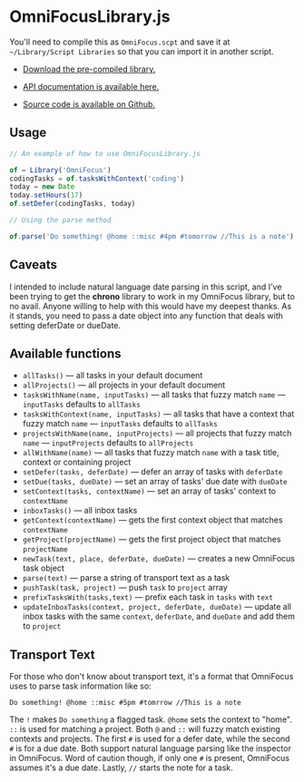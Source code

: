 # OmniFocusLibrary.js

You'll need to compile this as `OmniFocus.scpt` and save it at `~/Library/Script Libraries` so that you can import it in another script.

- [Download the pre-compiled library.](http://pixelsnatch.com/omnifocus/OmniFocus.scpt)

- [API documentation is available here.](http://pixelsnatch.com/omnifocus/doc/index.html)

- [Source code is available on Github.](http://github.com/brandonpittman/omnifocus)

## Usage

~~~javascript
// An example of how to use OmniFocusLibrary.js

of = Library('OmniFocus')
codingTasks = of.tasksWithContext('coding')
today = new Date
today.setHours(17)
of.setDefer(codingTasks, today)

// Using the parse method

of.parse('Do something! @home ::misc #4pm #tomorrow //This is a note')
~~~

## Caveats

I intended to include natural language date parsing in this script, and I've been trying to get the **chrono** library to work in my OmniFocus library, but to no avail. Anyone willing to help with this would have my deepest thanks. As it stands, you need to pass a date object into any function that deals with setting deferDate or dueDate.

## Available functions

- `allTasks()` — all tasks in your default document
- `allProjects()` — all projects in your default document
- `tasksWithName(name, inputTasks)` — all tasks that fuzzy match `name` — `inputTasks` defaults to `allTasks`
- `tasksWithContext(name, inputTasks)` — all tasks that have a context that fuzzy match `name` — `inputTasks` defaults to `allTasks`
- `projectsWithName(name, inputProjects)` — all projects that fuzzy match `name` — `inputProjects` defaults to `allProjects`
- `allWithName(name)` — all tasks that fuzzy match `name` with a task title, context or containing project
- `setDefer(tasks, deferDate)` — defer an array of tasks with `deferDate`
- `setDue(tasks, dueDate)` — set an array of tasks' due date with `dueDate`
- `setContext(tasks, contextName)` — set an array of tasks' context to `contextName`
- `inboxTasks()` — all inbox tasks
- `getContext(contextName)` — gets the first context object that matches `contextName`
- `getProject(projectName)` — gets the first project object that matches `projectName`
- `newTask(text, place, deferDate, dueDate)` — creates a new OmniFocus task object
- `parse(text)` — parse a string of transport text as a task
- `pushTask(task, project)` — push `task` to `project` array
- `prefixTasksWith(tasks,text)` — prefix each task in `tasks` with `text`
- `updateInboxTasks(context, project, deferDate, dueDate)` — update all inbox tasks with the same `context`, `deferDate`, and `dueDate` and add them to `project`

## Transport Text

For those who don't know about transport text, it's a format that OmniFocus uses to parse task information like so:

`Do something! @home ::misc #5pm #tomrrow //This is a note`

The `!` makes `Do something` a flagged task. `@home` sets the context to "home". `::` is used for matching a project. Both `@` and `::` will fuzzy match existing contexts and projects. The first `#` is used for a defer date, while the second `#` is for a due date. Both support natural language parsing like the inspector in OmniFocus. Word of caution though, if only one `#` is present, OmniFocus assumes it's a due date. Lastly, `//` starts the note for a task.
